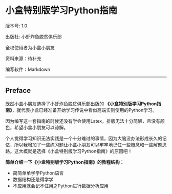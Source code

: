# 小盒特别版学习Python指南

版本号: 1.0

出版社: 小虾炸鱼脱贫俱乐部

全权使用者为小盒小朋友

资料来源：待补充

编写软件：Markdown

---
## Preface

既然小盒小朋友选择了小虾炸鱼脱贫俱乐部出版的 **《小盒特别版学习Python指南》**，就代表小盒已经准备开始学习传说中看似高端实则使用的Python学习。

因为编写这一套指南的时候还没有学会使用Latex，排版无法十分简陋，且没有颜色，希望小盒小朋友可以谅解。

个人觉得学习知识无法实践是一个十分难过的事情，因为大脑没办法形成长久的记忆，所以我增加了一些练习题让小盒小朋友可以牢牢地记住一些概念和一些解题思路。这大概就是选择《小盒特别版学习Python指南》的原因吧！

**简单介绍一下《小盒特别版学习Python指南》的教程结构：**
* 简简单单学学Python语言
* 数据结构还是得学学
* 不应用就会记不住用之Python进行数据分析应用

